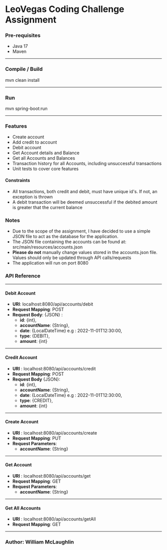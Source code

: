 # LeoVegas Coding Challenge Assignment

### Pre-requisites

* Java 17
* Maven

---

### Compile / Build

mvn clean install

---

### Run

mvn spring-boot:run

---

### Features

* Create account
* Add credit to account
* Debit account
* Get Account details and Balance
* Get all Accounts and Balances
* Transaction history for all Accounts, including unsuccessful transactions
* Unit tests to cover core features

#### Constraints

* All transactions, both credit and debit, must have unique id's. If not, an exception is thrown
* A debit transaction will be deemed unsuccessful if the debited amount is greater that the current balance

### Notes
* Due to the scope of the assignment, I have decided to use a simple JSON file to act as the database for the application.
* The JSON file containing the accounts can be found at: src/main/resources/accounts.json
* **Please do not** manually change values stored in the accounts.json file. Values should only be updated through API calls/requests
* The application will run on port 8080

### API Reference

---

#### Debit Account

* **URI**: localhost:8080/api/accounts/debit
* **Request Mapping**: POST
* **Request Body**: {JSON} :
    * **id**: {int},
    * **accountName**: {String},
    * **date**: {LocalDateTime} e.g : 2022-11-01T12:30:00,
    * **type**: {DEBIT},
    * **amount**: {int}

---

#### Credit Account

* **URI** : localhost:8080/api/accounts/credit
* **Request Mapping**: POST
* **Request Body** {JSON}:
    * **id**: {int},
    * **accountName**: {String},
    * **date**: {LocalDateTime} e.g : 2022-11-01T12:30:00,
    * **type**: {CREDIT},
    * **amount**: {int}

---

#### Create Account

* **URI** : localhost:8080/api/accounts/create
* **Request Mapping**: PUT
* **Request Parameters**:
    * **accountName**: {String}

---

#### Get Account

* **URI** : localhost:8080/api/accounts/get
* **Request Mapping**: GET
* **Request Parameters**:
    * **accountName**: {String}

---

#### Get All Accounts

* **URI** : localhost:8080/api/accounts/getAll
* **Request Mapping**: GET

---

### Author: William McLaughlin